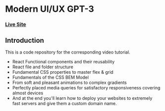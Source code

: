 # Modern UI/UX GPT-3
### [Live Site](https://gpt3-jsm.com/)

## Introduction
This is a code repository for the corresponding video tutorial. 

- React Functional components and their reusability
- React file and folder structure
- Fundamental CSS properties to master flex & grid
- Fundamentals of the CSS BEM Model
- From soft and pleasant animations to complex gradients
- Perfectly placed media queries for satisfactory responsiveness covering almost devices
- And at the end you'll learn how to deploy your websites to extremely fast servers and give them a custom domain name.